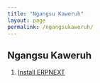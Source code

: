 ```yaml
---
title: "Ngangsu Kaweruh"
layout: page
permalink: /ngangsukaweruh/
---
```


## Ngangsu Kaweruh
1. [Install ERPNEXT](/learn/install_erpnext/)
